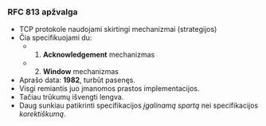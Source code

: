 ### RFC 813 apžvalga

- TCP protokole naudojami skirtingi mechanizmai (strategijos)
- Čia specifikuojami du:
  - 1. **Acknowledgement** mechanizmas
  - 2. **Window** mechanizmas
- Aprašo data: **1982**, turbūt pasenęs.
- Visgi remiantis juo įmanomos prastos implementacijos.
- Tačiau trūkumų išvengti lengva.
- Daug sunkiau patikrinti specifikacijos _įgalinamą spartą_ nei specifikacijos _korektiškumą_.
